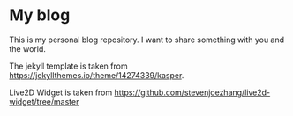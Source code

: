 # My blog

This is my personal blog repository. I want to share something with you and the world. 

The jekyll template is taken from https://jekyllthemes.io/theme/14274339/kasper.

Live2D Widget is taken from https://github.com/stevenjoezhang/live2d-widget/tree/master

